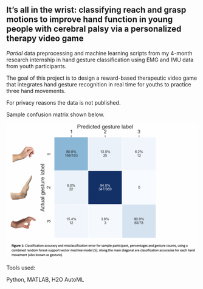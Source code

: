 ## It’s all in the wrist: classifying reach and grasp motions to improve hand function in young people with cerebral palsy via a personalized therapy video game

*Partial* data preprocessing and machine learning scripts from my 4-month research internship in hand gesture classification using EMG and IMU data from youth participants.  

The goal of this project is to design a reward-based therapeutic video game that integrates hand gesture recognition in real time for youths to practice three hand movements.

For privacy reasons the data is not published.

Sample confusion matrix shown below.

![image info](./confusion.png)

Tools used:

Python, MATLAB, H2O AutoML
